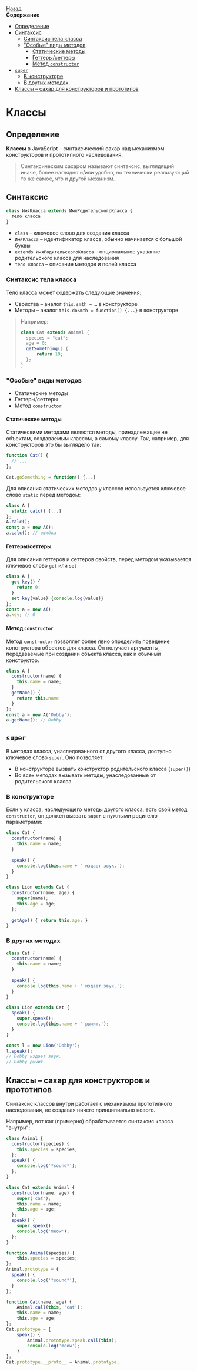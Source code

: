 <!-- START doctoc generated TOC please keep comment here to allow auto update -->
<!-- DON'T EDIT THIS SECTION, INSTEAD RE-RUN doctoc TO UPDATE -->
[Назад](README.md)<br />**Содержание**

- [Определение](#%D0%BE%D0%BF%D1%80%D0%B5%D0%B4%D0%B5%D0%BB%D0%B5%D0%BD%D0%B8%D0%B5)
- [Синтаксис](#%D1%81%D0%B8%D0%BD%D1%82%D0%B0%D0%BA%D1%81%D0%B8%D1%81)
  - [Синтаксис тела класса](#%D1%81%D0%B8%D0%BD%D1%82%D0%B0%D0%BA%D1%81%D0%B8%D1%81-%D1%82%D0%B5%D0%BB%D0%B0-%D0%BA%D0%BB%D0%B0%D1%81%D1%81%D0%B0)
  - ["Особые" виды методов](#%D0%BE%D1%81%D0%BE%D0%B1%D1%8B%D0%B5-%D0%B2%D0%B8%D0%B4%D1%8B-%D0%BC%D0%B5%D1%82%D0%BE%D0%B4%D0%BE%D0%B2)
    - [Статические методы](#%D1%81%D1%82%D0%B0%D1%82%D0%B8%D1%87%D0%B5%D1%81%D0%BA%D0%B8%D0%B5-%D0%BC%D0%B5%D1%82%D0%BE%D0%B4%D1%8B)
    - [Геттеры/сеттеры](#%D0%B3%D0%B5%D1%82%D1%82%D0%B5%D1%80%D1%8B%D1%81%D0%B5%D1%82%D1%82%D0%B5%D1%80%D1%8B)
    - [Метод `constructor`](#%D0%BC%D0%B5%D1%82%D0%BE%D0%B4-constructor)
- [`super`](#super)
  - [В конструкторе](#%D0%B2-%D0%BA%D0%BE%D0%BD%D1%81%D1%82%D1%80%D1%83%D0%BA%D1%82%D0%BE%D1%80%D0%B5)
  - [В других методах](#%D0%B2-%D0%B4%D1%80%D1%83%D0%B3%D0%B8%D1%85-%D0%BC%D0%B5%D1%82%D0%BE%D0%B4%D0%B0%D1%85)
- [Классы – сахар для конструкторов и прототипов](#%D0%BA%D0%BB%D0%B0%D1%81%D1%81%D1%8B--%D1%81%D0%B0%D1%85%D0%B0%D1%80-%D0%B4%D0%BB%D1%8F-%D0%BA%D0%BE%D0%BD%D1%81%D1%82%D1%80%D1%83%D0%BA%D1%82%D0%BE%D1%80%D0%BE%D0%B2-%D0%B8-%D0%BF%D1%80%D0%BE%D1%82%D0%BE%D1%82%D0%B8%D0%BF%D0%BE%D0%B2)

<!-- END doctoc generated TOC please keep comment here to allow auto update -->

# Классы

## Определение

**Классы** в JavaScript – синтаксический сахар над механизмом конструкторов и прототипного наследования.

> Синтаксическим сахаром называют синтаксис, выглядящий иначе, более наглядно и/или удобно, но технически реализующий то же самое, что и другой механизм. 

## Синтаксис

```javascript
class ИмяКласса extends ИмяРодительскогоКласса {
  тело класса
}
```

* `class` – ключевое слово для создания класса
* `ИмяКласса` – идентификатор класса, обычно начинается с большой буквы
* `extends ИмяРодительскогоКласса` – опциональное указание родительского класса для наследования
* `тело класса` – описание методов и полей класса

### Синтаксис тела класса

Тело класса может содержать следующие значения:

* Свойства – аналог `this.smth = …` в конструкторе
* Методы – аналог `this.doSmth = function() {...}` в конструкторе

> Например:
>
> ```javascript
> class Cat extends Animal {
>   species = "cat";
> 	age = 0;
> 	getSomething() {
>  		return 10;   
>   };
> }
> ```

### "Особые" виды методов

* Статические методы
* Геттеры/сеттеры
* Метод `constructor`

#### Статические методы

Статическими методами являются методы, принадлежащие не объектам, создаваемым классом, а самому классу. Так, например, для конструкторов это бы выглядело так:

```javascript
function Cat() {
  // ...
};

Cat.goSomething = function() {...}
```

Для описания статических методов у классов используется ключевое слово `static` перед методом:

```javascript
class A {
  static calc() {...}
};
A.calc();
const a = new A();
a.calc(); // ошибка
```

#### Геттеры/сеттеры

Для описания геттеров и сеттеров свойств, перед методом указывается ключевое слово `get` или `set`

```javascript
class A {
  get key() {
    return 0;
  }
  set key(value) {console.log(value)}
};
const a = new A();
a.key; // 0
```

#### Метод `constructor`

Метод `constructor` позволяет более явно определить поведение конструктора объектов для класса. Он получает аргументы, передаваемые при создании объекта класса, как и обычный конструктор.

```javascript
class A {
  constructor(name) {
    this.name = name;
  }
  getName() {
    return this.name
  }
};
const a = new A('Dobby');
a.getName(); // Dobby
```

## `super`

В методах класса, унаследованного от другого класса, доступно ключевое слово `super`. Оно позволяет:

* В конструкторе вызвать конструктор родительского класса (`super()`)
* Во всех методах вызывать методы, унаследованные от родительского класса

### В конструкторе

Если у класса, наследующего методы другого класса, есть свой метод `constructor`, он должен вызвать `super` с нужными родителю параметрами:

```javascript
class Cat { 
  constructor(name) {
    this.name = name;
  }
  
  speak() {
    console.log(this.name + ' издает звук.');
  }
}

class Lion extends Cat {
  constructor(name, age) {
    super(name);
    this.age = age;
  };
  
  getAge() { return this.age; }
}
```

### В других методах

```javascript
class Cat { 
  constructor(name) {
    this.name = name;
  }
  
  speak() {
    console.log(this.name + ' издает звук.');
  }
}

class Lion extends Cat {
  speak() {
    super.speak();
    console.log(this.name + ' рычит.');
  }
}

const l = new Lion('Dobby');
l.speak(); 
// Dobby издает звук.
// Dobby рычит.
```

## Классы – сахар для конструкторов и прототипов

Синтаксис классов внутри работает с механизмом прототипного наследования, не создавая ничего принципиально нового. 

Например, вот как (примерно) обрабатывается синтаксис класса "внутри":

```javascript
class Animal {
  constructor(species) {
    this.species = species;
  };
  speak() {
    console.log('*sound*');
  };
}

class Cat extends Animal {
  constructor(name, age) {
    super('cat');
    this.name = name;
    this.age = age;
  };
  speak() {
    super.speak();
    console.log('meow');
  };
}
```

```javascript
function Animal(species) {
	this.species = species;
};
Animal.prototype = {
  speak() {
    console.log('*sound*');
  }
};

function Cat(name, age) {
    Animal.call(this, 'cat');
    this.name = name;
    this.age = age;
};
Cat.prototype = {
    speak() {
        Animal.prototype.speak.call(this);
        console.log('meow');
    }
};
Cat.prototype.__proto__ = Animal.prototype;
```

